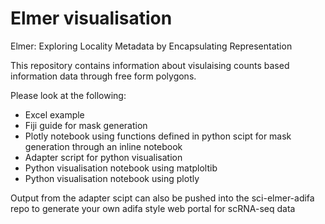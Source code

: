 # Elmer visualisation

Elmer: Exploring Locality Metadata by Encapsulating Representation


This repository contains information about visulaising counts based information data through free form polygons. 

Please look at the following:
- Excel example
- Fiji guide for mask generation
- Plotly notebook using functions defined in python scipt for mask generation through an inline notebook 
- Adapter script for python visualisation 
- Python visualisation notebook using matploltib
- Python visualisation notebook using plotly

Output from the adapter scipt can also be pushed into the sci-elmer-adifa repo to generate your own adifa style web portal for scRNA-seq data
